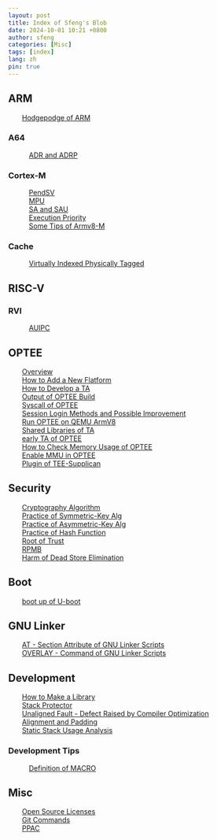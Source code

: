 ```yaml
---
layout: post
title: Index of Sfeng's Blob
date: 2024-10-01 10:21 +0800
author: sfeng
categories: [Misc]
tags: [index]
lang: zh
pin: true
---
```


## ARM
&emsp;&emsp;[Hodgepodge of ARM](https://sfeng-daydayup.github.io/posts/hodgepodge-of-arm/)  
### A64
&emsp;&emsp;&emsp;[ADR and ADRP](https://sfeng-daydayup.github.io/posts/a64-adr-and-adrp/)  
### Cortex-M
&emsp;&emsp;&emsp;[PendSV](https://sfeng-daydayup.github.io/posts/pendsv/)  
&emsp;&emsp;&emsp;[MPU](https://sfeng-daydayup.github.io/posts/mpu/)  
&emsp;&emsp;&emsp;[SA and SAU](https://sfeng-daydayup.github.io/posts/sa-and-sau/)  
&emsp;&emsp;&emsp;[Execution Priority](https://sfeng-daydayup.github.io/posts/execution-priority/)  
&emsp;&emsp;&emsp;[Some Tips of Armv8-M](https://sfeng-daydayup.github.io/posts/some-tips-of-armv8-m/)  
### Cache
&emsp;&emsp;&emsp;[Virtually Indexed Physically Tagged](https://sfeng-daydayup.github.io/posts/virtually-indexed-physically-tagged/)  

## RISC-V
### RVI
&emsp;&emsp;&emsp;[AUIPC](https://sfeng-daydayup.github.io/posts/rvi-auipc/)  

## OPTEE
&emsp;&emsp;[Overview](https://sfeng-daydayup.github.io/posts/optee-overview/)  
&emsp;&emsp;[How to Add a New Flatform](https://sfeng-daydayup.github.io/posts/how-to-add-a-new-flatform/)  
&emsp;&emsp;[How to Develop a TA](https://sfeng-daydayup.github.io/posts/how-to-develop-a-ta/)  
&emsp;&emsp;[Output of OPTEE Build](https://sfeng-daydayup.github.io/posts/output-of-optee-build/)  
&emsp;&emsp;[Syscall of OPTEE](https://sfeng-daydayup.github.io/posts/syscall-of-optee/)  
&emsp;&emsp;[Session Login Methods and Possible Improvement](https://sfeng-daydayup.github.io/posts/session-login-methods-and-possible-improvement/)  
&emsp;&emsp;[Run OPTEE on QEMU ArmV8](https://sfeng-daydayup.github.io/posts/run-optee-on-qemu-armv8/)  
&emsp;&emsp;[Shared Libraries of TA](https://sfeng-daydayup.github.io/posts/shared-libraries-of-ta/)  
&emsp;&emsp;[early TA of OPTEE](https://sfeng-daydayup.github.io/posts/early-ta-of-optee/)  
&emsp;&emsp;[How to Check Memory Usage of OPTEE](https://sfeng-daydayup.github.io/posts/how-to-check-memory-usage-of-optee/)  
&emsp;&emsp;[Enable MMU in OPTEE](https://sfeng-daydayup.github.io/posts/enable-mmu-in-optee/)  
&emsp;&emsp;[Plugin of TEE-Supplican](https://sfeng-daydayup.github.io/posts/plugin-of-tee-supplicant/)  

## Security
&emsp;&emsp;[Cryptography Algorithm](https://sfeng-daydayup.github.io/posts/brief-of-cryptography-algorithm/)  
&emsp;&emsp;[Practice of Symmetric-Key Alg](https://sfeng-daydayup.github.io/posts/practice-of-symmetric-key-alg/)  
&emsp;&emsp;[Practice of Asymmetric-Key Alg](https://sfeng-daydayup.github.io/posts/practice-of-asymmetric-key-alg/)  
&emsp;&emsp;[Practice of Hash Function](https://sfeng-daydayup.github.io/posts/practice-of-hash-function/)  
&emsp;&emsp;[Root of Trust](https://sfeng-daydayup.github.io/posts/root-of-trust/)  
&emsp;&emsp;[RPMB](https://sfeng-daydayup.github.io/posts/rpmb/)  
&emsp;&emsp;[Harm of Dead Store Elimination](https://sfeng-daydayup.github.io/posts/harm-of-dead-store-elimination/)  

## Boot
&emsp;&emsp;[boot up of U-boot](https://sfeng-daydayup.github.io/posts/boot-up-of-u-boot/)  

## GNU Linker
&emsp;&emsp;[AT - Section Attribute of GNU Linker Scripts](https://sfeng-daydayup.github.io/posts/at-section-attribute-of-gnu-linker-scripts/)  
&emsp;&emsp;[OVERLAY - Command of GNU Linker Scripts](https://sfeng-daydayup.github.io/posts/overlay-command-of-gnu-linker-scripts/)  

## Development
&emsp;&emsp;[How to Make a Library](https://sfeng-daydayup.github.io/posts/how-to-make-a-library/)  
&emsp;&emsp;[Stack Protector](https://sfeng-daydayup.github.io/posts/stack-protector/)  
&emsp;&emsp;[Unaligned Fault - Defect Raised by Compiler Optimization](https://sfeng-daydayup.github.io/posts/unaligned-fault-defect-raised-by-compiler-optimization/)  
&emsp;&emsp;[Alignment and Padding](https://sfeng-daydayup.github.io/posts/alignment-and-padding/)  
&emsp;&emsp;[Static Stack Usage Analysis](https://sfeng-daydayup.github.io/posts/static-stack-usage-analysis/)  
### Development Tips
&emsp;&emsp;&emsp;[Definition of MACRO](https://sfeng-daydayup.github.io/posts/definition-of-macro/)  

## Misc
&emsp;&emsp;[Open Source Licenses](https://sfeng-daydayup.github.io/posts/open-source-licenses/)  
&emsp;&emsp;[Git Commands](https://sfeng-daydayup.github.io/posts/git-commands/)  
&emsp;&emsp;[PPAC](https://sfeng-daydayup.github.io/posts/ppac/)  